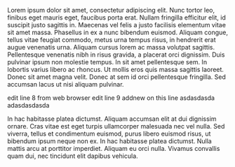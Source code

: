 Lorem ipsum dolor sit amet, consectetur adipiscing elit. Nunc tortor leo, finibus eget mauris eget, faucibus porta erat. 
Nullam fringilla efficitur elit, id suscipit justo sagittis in. Maecenas vel felis a justo facilisis elementum vitae sit
amet massa. Phasellus in ex a nunc bibendum euismod. Aliquam congue, tellus vitae feugiat commodo, metus urna tempus risus, 
in hendrerit erat augue venenatis urna. Aliquam cursus lorem ac massa volutpat sagittis. Pellentesque venenatis nibh in risus 
gravida, a placerat orci dignissim. Duis pulvinar ipsum non molestie tempus. In sit amet pellentesque sem. In lobortis varius libero ac 
rhoncus. Ut mollis eros quis massa sagittis laoreet. Donec sit amet magna velit. Donec at sem id orci pellentesque fringilla. Sed accumsan lacus ut nisi aliquam pulvinar.

edit line 8 from web browser
edit line 9
addnew on this line asdasdasda
adasdasdasda

In hac habitasse platea dictumst. Aliquam accumsan elit at dui dignissim ornare. Cras vitae est eget turpis ullamcorper malesuada nec vel nulla. Sed viverra, tellus et condimentum euismod, purus libero euismod risus, ut bibendum ipsum neque non ex. In hac habitasse platea dictumst. Nulla mattis arcu at porttitor imperdiet. Aliquam eu orci nulla. Vivamus convallis quam dui, nec tincidunt elit dapibus vehicula.
